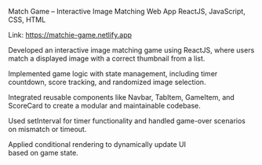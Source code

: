 Match Game – Interactive Image Matching Web App
ReactJS, JavaScript, CSS, HTML

Link: https://matchie-game.netlify.app

Developed an interactive image matching game using ReactJS, where users match a displayed image with a correct thumbnail from a list.

Implemented game logic with state management, including timer countdown, score tracking, and randomized image selection.

Integrated reusable components like Navbar, TabItem, GameItem, and ScoreCard to create a modular and maintainable codebase.

Used setInterval for timer functionality and handled game-over scenarios on mismatch or timeout.

Applied conditional rendering to dynamically update UI based on game state.
